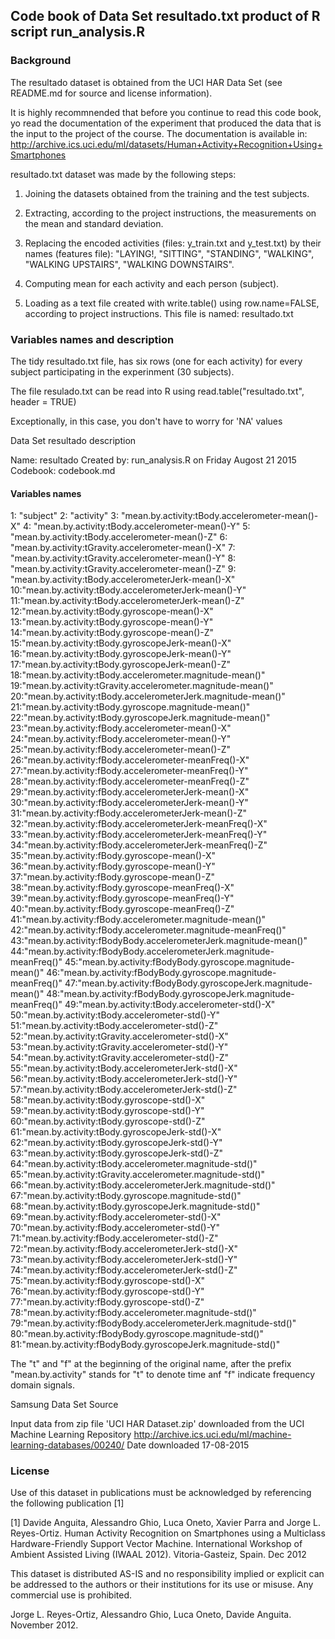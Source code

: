 ## Code book of Data Set resultado.txt product of R script run_analysis.R

### Background 

The resultado dataset is obtained from the UCI HAR Data Set 
(see README.md for source and license information).

It is highly recommnended that before you continue to read this code book, yo read the 
documentation of the experiment that produced the data that is the input to the project
of the course. The documentation is available in:
http://archive.ics.uci.edu/ml/datasets/Human+Activity+Recognition+Using+Smartphones

resultado.txt dataset was made by the following steps:

1. Joining the datasets obtained from the training and the test subjects. 

2. Extracting, according to the project instructions, the measurements on the mean and 
standard deviation. 

3. Replacing the encoded activities (files: y_train.txt and y_test.txt) by their names (features file):
"LAYING!, "SITTING", "STANDING", "WALKING", "WALKING UPSTAIRS", "WALKING DOWNSTAIRS".

4. Computing mean for each activity and each person (subject).

5. Loading as a text file created with write.table() using row.name=FALSE, according to project 
instructions. This file is named: resultado.txt

### Variables names and description

The tidy resultado.txt file, has six rows (one for each activity) for every subject participating
in the experinment (30 subjects).
 
The file resulado.txt can be read into R using 
read.table("resultado.txt", header = TRUE)

Exceptionally, in this case, you don't have to worry for 'NA' values 

Data Set resultado description

Name: resultado
Created by: run_analysis.R on Friday Augost 21 2015
Codebook: codebook.md

#### Variables names

1: "subject"
2: "activity"
3: "mean.by.activity:tBody.accelerometer-mean()-X"
4: "mean.by.activity:tBody.accelerometer-mean()-Y" 
5: "mean.by.activity:tBody.accelerometer-mean()-Z"
6: "mean.by.activity:tGravity.accelerometer-mean()-X"
7: "mean.by.activity:tGravity.accelerometer-mean()-Y"
8: "mean.by.activity:tGravity.accelerometer-mean()-Z"
9: "mean.by.activity:tBody.accelerometerJerk-mean()-X"
10:"mean.by.activity:tBody.accelerometerJerk-mean()-Y"
11:"mean.by.activity:tBody.accelerometerJerk-mean()-Z"
12:"mean.by.activity:tBody.gyroscope-mean()-X"
13:"mean.by.activity:tBody.gyroscope-mean()-Y"
14:"mean.by.activity:tBody.gyroscope-mean()-Z"
15:"mean.by.activity:tBody.gyroscopeJerk-mean()-X"
16:"mean.by.activity:tBody.gyroscopeJerk-mean()-Y"
17:"mean.by.activity:tBody.gyroscopeJerk-mean()-Z"
18:"mean.by.activity:tBody.accelerometer.magnitude-mean()"
19:"mean.by.activity:tGravity.accelerometer.magnitude-mean()"
20:"mean.by.activity:tBody.accelerometerJerk.magnitude-mean()"
21:"mean.by.activity:tBody.gyroscope.magnitude-mean()"
22:"mean.by.activity:tBody.gyroscopeJerk.magnitude-mean()"
23:"mean.by.activity:fBody.accelerometer-mean()-X"
24:"mean.by.activity:fBody.accelerometer-mean()-Y"
25:"mean.by.activity:fBody.accelerometer-mean()-Z"
26:"mean.by.activity:fBody.accelerometer-meanFreq()-X"
27:"mean.by.activity:fBody.accelerometer-meanFreq()-Y"
28:"mean.by.activity:fBody.accelerometer-meanFreq()-Z"
29:"mean.by.activity:fBody.accelerometerJerk-mean()-X" 
30:"mean.by.activity:fBody.accelerometerJerk-mean()-Y"
31:"mean.by.activity:fBody.accelerometerJerk-mean()-Z"
32:"mean.by.activity:fBody.accelerometerJerk-meanFreq()-X"
33:"mean.by.activity:fBody.accelerometerJerk-meanFreq()-Y"
34:"mean.by.activity:fBody.accelerometerJerk-meanFreq()-Z"
35:"mean.by.activity:fBody.gyroscope-mean()-X"
36:"mean.by.activity:fBody.gyroscope-mean()-Y"
37:"mean.by.activity:fBody.gyroscope-mean()-Z"
38:"mean.by.activity:fBody.gyroscope-meanFreq()-X"
39:"mean.by.activity:fBody.gyroscope-meanFreq()-Y"
40:"mean.by.activity:fBody.gyroscope-meanFreq()-Z"
41:"mean.by.activity:fBody.accelerometer.magnitude-mean()"
42:"mean.by.activity:fBody.accelerometer.magnitude-meanFreq()"
43:"mean.by.activity:fBodyBody.accelerometerJerk.magnitude-mean()"
44:"mean.by.activity:fBodyBody.accelerometerJerk.magnitude-meanFreq()"
45:"mean.by.activity:fBodyBody.gyroscope.magnitude-mean()"
46:"mean.by.activity:fBodyBody.gyroscope.magnitude-meanFreq()" 
47:"mean.by.activity:fBodyBody.gyroscopeJerk.magnitude-mean()"
48:"mean.by.activity:fBodyBody.gyroscopeJerk.magnitude-meanFreq()"
49:"mean.by.activity:tBody.accelerometer-std()-X" 
50:"mean.by.activity:tBody.accelerometer-std()-Y" 
51:"mean.by.activity:tBody.accelerometer-std()-Z" 
52:"mean.by.activity:tGravity.accelerometer-std()-X" 
53:"mean.by.activity:tGravity.accelerometer-std()-Y" 
54:"mean.by.activity:tGravity.accelerometer-std()-Z" 
55:"mean.by.activity:tBody.accelerometerJerk-std()-X" 
56:"mean.by.activity:tBody.accelerometerJerk-std()-Y" 
57:"mean.by.activity:tBody.accelerometerJerk-std()-Z" 
58:"mean.by.activity:tBody.gyroscope-std()-X" 
59:"mean.by.activity:tBody.gyroscope-std()-Y" 
60:"mean.by.activity:tBody.gyroscope-std()-Z" 
61:"mean.by.activity:tBody.gyroscopeJerk-std()-X" 
62:"mean.by.activity:tBody.gyroscopeJerk-std()-Y" 
63:"mean.by.activity:tBody.gyroscopeJerk-std()-Z" 
64:"mean.by.activity:tBody.accelerometer.magnitude-std()" 
65:"mean.by.activity:tGravity.accelerometer.magnitude-std()" 
66:"mean.by.activity:tBody.accelerometerJerk.magnitude-std()" 
67:"mean.by.activity:tBody.gyroscope.magnitude-std()" 
68:"mean.by.activity:tBody.gyroscopeJerk.magnitude-std()" 
69:"mean.by.activity:fBody.accelerometer-std()-X" 
70:"mean.by.activity:fBody.accelerometer-std()-Y" 
71:"mean.by.activity:fBody.accelerometer-std()-Z" 
72:"mean.by.activity:fBody.accelerometerJerk-std()-X" 
73:"mean.by.activity:fBody.accelerometerJerk-std()-Y" 
74:"mean.by.activity:fBody.accelerometerJerk-std()-Z" 
75:"mean.by.activity:fBody.gyroscope-std()-X" 
76:"mean.by.activity:fBody.gyroscope-std()-Y" 
77:"mean.by.activity:fBody.gyroscope-std()-Z" 
78:"mean.by.activity:fBody.accelerometer.magnitude-std()" 
79:"mean.by.activity:fBodyBody.accelerometerJerk.magnitude-std()" 
80:"mean.by.activity:fBodyBody.gyroscope.magnitude-std()" 
81:"mean.by.activity:fBodyBody.gyroscopeJerk.magnitude-std()"

The "t" and "f" at the beginning of the original name, after the prefix "mean.by.activity" stands for 
"t" to denote time anf "f" indicate frequency domain signals.

Samsung Data Set Source

Input data from zip file 'UCI HAR Dataset.zip' downloaded from the UCI Machine Learning Repository
http://archive.ics.uci.edu/ml/machine-learning-databases/00240/
Date downloaded 17-08-2015

### License

Use of this dataset in publications must be acknowledged by referencing the following publication [1] 

[1] Davide Anguita, Alessandro Ghio, Luca Oneto, Xavier Parra and Jorge L. Reyes-Ortiz. Human Activity 
Recognition on Smartphones using a Multiclass Hardware-Friendly Support Vector Machine. International 
Workshop of Ambient Assisted Living (IWAAL 2012). Vitoria-Gasteiz, Spain. Dec 2012

This dataset is distributed AS-IS and no responsibility implied or explicit can be addressed to the 
authors or their institutions for its use or misuse. Any commercial use is prohibited.

Jorge L. Reyes-Ortiz, Alessandro Ghio, Luca Oneto, Davide Anguita. November 2012.
